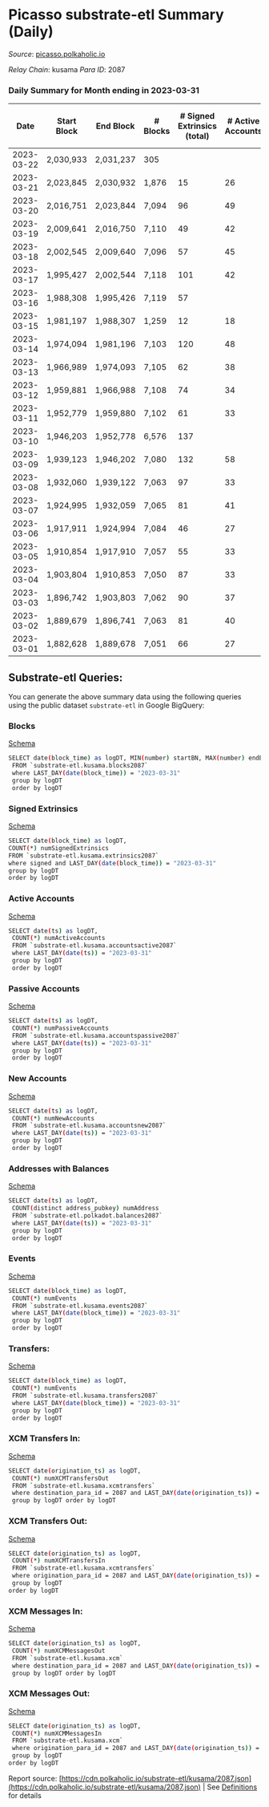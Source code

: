 # Picasso substrate-etl Summary (Daily)

_Source_: [picasso.polkaholic.io](https://picasso.polkaholic.io)

*Relay Chain*: kusama
*Para ID*: 2087



### Daily Summary for Month ending in 2023-03-31


| Date | Start Block | End Block | # Blocks  | # Signed Extrinsics (total) | # Active Accounts | # Passive | # New | # Addresses with Balances | # Events | # Transfers | # XCM Transfers In | # XCM Transfers Out | # XCM In | # XCM Out | Issues | 
| ---- | ----------- | --------- | --------  | --------------------------- | ----------------- | --------- | ----- | ------------------------- | -------- | ----------- | ------------------ | ------------------- | -------- | --------- | ------ |
| 2023-03-22 | 2,030,933 | 2,031,237 | 305  |  |  |  |  |  | 610 |   |   |   |  |  |  |
| 2023-03-21 | 2,023,845 | 2,030,932 | 1,876  | 15 | 26 | 8 | 5 | 2,784 | 4,051 | 184  | 4 ($1,117.49) | 1 ($45.80) | 4 | 5 |  |
| 2023-03-20 | 2,016,751 | 2,023,844 | 7,094  | 96 | 49 | 11 | 9 | 2,779 | 16,114 | 1,236  | 3 ($897.50) | 4 ($1,416.13) | 3 | 2 |  |
| 2023-03-19 | 2,009,641 | 2,016,750 | 7,110  | 49 | 42 | 7 | 6 | 2,770 | 15,254 | 672  | 2 ($112.11) | 4 ($499.79) | 2 | 4 |  |
| 2023-03-18 | 2,002,545 | 2,009,640 | 7,096  | 57 | 45 | 15 | 13 | 2,764 | 15,397 | 763  | 1 ($167.34) | 4 ($811.00) | 3 | 5 |  |
| 2023-03-17 | 1,995,427 | 2,002,544 | 7,118  | 101 | 42 | 19 | 4 | 2,751 | 16,233 | 1,266  | 9 ($1,179.32) | 5 ($2,106.37) | 9 | 5 |  |
| 2023-03-16 | 1,988,308 | 1,995,426 | 7,119  | 57 |  |  | 4 | 2,749 | 15,498 | 852  | 3 ($949.94) | 1 ($949.32) | 3 | 1 |  |
| 2023-03-15 | 1,981,197 | 1,988,307 | 1,259  | 12 | 18 | 6 | 8 | 2,745 | 2,816 | 200  | 5 ($2,694.43) | 1 ($359.32) | 5 | 8 |  |
| 2023-03-14 | 1,974,094 | 1,981,196 | 7,103  | 120 | 48 | 15 | 7 | 2,737 | 16,767 | 1,664  | 8 ($1,527.35) | 6 ($2,261.77) | 8 | 5 |  |
| 2023-03-13 | 1,966,989 | 1,974,093 | 7,105  | 62 | 38 | 10 | 6 | 2,730 | 15,564 | 878  | 4 ($1,459.57) | 4 ($861.10) | 4 | 2 |  |
| 2023-03-12 | 1,959,881 | 1,966,988 | 7,108  | 74 | 34 | 7 | 3 | 2,724 | 15,810 | 1,044  | 6 ($722.54) | 5 ($151.54) | 6 | 5 |  |
| 2023-03-11 | 1,952,779 | 1,959,880 | 7,102  | 61 | 33 | 7 | 2 | 2,721 | 15,487 | 817  | 1 ($3.17) | 11 ($2,486.39) | 1 | 7 |  |
| 2023-03-10 | 1,946,203 | 1,952,778 | 6,576  | 137 |  |  | 6 | 2,719 | 16,293 | 1,999  | 13 ($2,557.17) | 10 ($1,067.86) | 12 | 9 |  |
| 2023-03-09 | 1,939,123 | 1,946,202 | 7,080  | 132 | 58 | 20 | 11 | 2,713 | 17,018 | 1,858  | 3 ($502.99) | 14 ($3,092.37) | 3 | 14 |  |
| 2023-03-08 | 1,932,060 | 1,939,122 | 7,063  | 97 | 33 | 14 | 2 | 2,702 | 15,733 | 1,001  | 4 ($947.67) | 9 ($1,554.24) | 4 | 8 |  |
| 2023-03-07 | 1,924,995 | 1,932,059 | 7,065  | 81 | 41 | 13 | 10 | 2,700 | 16,075 | 1,353  | 5 ($1,284.48) | 3 ($347.24) | 5 | 3 |  |
| 2023-03-06 | 1,917,911 | 1,924,994 | 7,084  | 46 | 27 | 7 | 4 | 2,690 | 15,280 | 777  | 2 ($262.27) | 7 ($850.04) | 2 | 7 |  |
| 2023-03-05 | 1,910,854 | 1,917,910 | 7,057  | 55 | 33 | 7 | 3 | 2,686 | 15,335 | 835  | 3 ($1,658.28) | 3 ($331.06) | 3 | 2 |  |
| 2023-03-04 | 1,903,804 | 1,910,853 | 7,050  | 87 | 33 | 24 | 21 | 2,683 | 15,838 | 1,121  | 4 ($1,904.23) | 6 ($1,347.58) | 4 | 6 |  |
| 2023-03-03 | 1,896,742 | 1,903,803 | 7,062  | 90 | 37 | 7 | 1 | 2,662 | 15,971 | 1,247  | 4 ($1,204.83) | 8 ($1,818.02) | 4 | 8 |  |
| 2023-03-02 | 1,889,679 | 1,896,741 | 7,063  | 81 | 40 | 9 | 6 | 2,661 | 15,755 | 1,077  | 4 ($1,235.56) | 4 ($554.46) | 4 | 4 |  |
| 2023-03-01 | 1,882,628 | 1,889,678 | 7,051  | 66 | 27 | 9 | 5 | 2,655 | 15,594 | 1,008  | 7 ($680.70) | 4 ($615.97) | 7 | 4 |  |

## Substrate-etl Queries:
You can generate the above summary data using the following queries using the public dataset `substrate-etl` in Google BigQuery:


### Blocks 

[Schema](https://github.com/colorfulnotion/substrate-etl/blob/main/schema/blocks.json)

```bash
SELECT date(block_time) as logDT, MIN(number) startBN, MAX(number) endBN, COUNT(*) numBlocks 
 FROM `substrate-etl.kusama.blocks2087`  
 where LAST_DAY(date(block_time)) = "2023-03-31" 
 group by logDT 
 order by logDT
```

### Signed Extrinsics 

[Schema](https://github.com/colorfulnotion/substrate-etl/blob/main/schema/extrinsics.json)

```bash
SELECT date(block_time) as logDT, 
COUNT(*) numSignedExtrinsics 
FROM `substrate-etl.kusama.extrinsics2087`  
where signed and LAST_DAY(date(block_time)) = "2023-03-31" 
group by logDT 
order by logDT
```

### Active Accounts 

[Schema](https://github.com/colorfulnotion/substrate-etl/blob/main/schema/accountsactive.json)

```bash
SELECT date(ts) as logDT, 
 COUNT(*) numActiveAccounts 
 FROM `substrate-etl.kusama.accountsactive2087` 
 where LAST_DAY(date(ts)) = "2023-03-31" 
 group by logDT 
 order by logDT
```

### Passive Accounts 

[Schema](https://github.com/colorfulnotion/substrate-etl/blob/main/schema/accountspassive.json)

```bash
SELECT date(ts) as logDT, 
 COUNT(*) numPassiveAccounts 
 FROM `substrate-etl.kusama.accountspassive2087` 
 where LAST_DAY(date(ts)) = "2023-03-31" 
 group by logDT 
 order by logDT
```

### New Accounts 

[Schema](https://github.com/colorfulnotion/substrate-etl/blob/main/schema/accountsnew.json)

```bash
SELECT date(ts) as logDT, 
 COUNT(*) numNewAccounts 
 FROM `substrate-etl.kusama.accountsnew2087` 
 where LAST_DAY(date(ts)) = "2023-03-31" 
 group by logDT
 order by logDT
```

### Addresses with Balances 

[Schema](https://github.com/colorfulnotion/substrate-etl/blob/main/schema/balances.json)

```bash
SELECT date(ts) as logDT,
 COUNT(distinct address_pubkey) numAddress 
 FROM `substrate-etl.polkadot.balances2087` 
 where LAST_DAY(date(ts)) = "2023-03-31" 
 group by logDT 
 order by logDT
```

### Events 

[Schema](https://github.com/colorfulnotion/substrate-etl/blob/main/schema/events.json)

```bash
SELECT date(block_time) as logDT, 
 COUNT(*) numEvents 
 FROM `substrate-etl.kusama.events2087` 
 where LAST_DAY(date(block_time)) = "2023-03-31" 
 group by logDT 
 order by logDT
```

### Transfers:

[Schema](https://github.com/colorfulnotion/substrate-etl/blob/main/schema/transfers.json)

```bash
SELECT date(block_time) as logDT, 
 COUNT(*) numEvents 
 FROM `substrate-etl.kusama.transfers2087` 
 where LAST_DAY(date(block_time)) = "2023-03-31" 
 group by logDT 
 order by logDT
```

### XCM Transfers In: 

[Schema](https://github.com/colorfulnotion/substrate-etl/blob/main/schema/xcmtransfers.json)

```bash
SELECT date(origination_ts) as logDT, 
 COUNT(*) numXCMTransfersOut 
 FROM `substrate-etl.kusama.xcmtransfers` 
 where destination_para_id = 2087 and LAST_DAY(date(origination_ts)) = "2023-03-31" 
 group by logDT order by logDT
```

### XCM Transfers Out: 

[Schema](https://github.com/colorfulnotion/substrate-etl/blob/main/schema/xcmtransfers.json)

```bash
SELECT date(origination_ts) as logDT, 
 COUNT(*) numXCMTransfersIn 
 FROM `substrate-etl.kusama.xcmtransfers` 
 where origination_para_id = 2087 and LAST_DAY(date(origination_ts)) = "2023-03-31" 
 group by logDT 
order by logDT
```

### XCM Messages In: 

[Schema](https://github.com/colorfulnotion/substrate-etl/blob/main/schema/xcm.json)

```bash
SELECT date(origination_ts) as logDT, 
 COUNT(*) numXCMMessagesOut 
 FROM `substrate-etl.kusama.xcm` 
 where destination_para_id = 2087 and LAST_DAY(date(origination_ts)) = "2023-03-31" 
 group by logDT order by logDT
```

### XCM Messages Out: 

[Schema](https://github.com/colorfulnotion/substrate-etl/blob/main/schema/xcm.json)

```bash
SELECT date(origination_ts) as logDT, 
 COUNT(*) numXCMMessagesIn 
 FROM `substrate-etl.kusama.xcm` 
 where origination_para_id = 2087 and LAST_DAY(date(origination_ts)) = "2023-03-31" 
 group by logDT 
order by logDT
```


Report source: [https://cdn.polkaholic.io/substrate-etl/kusama/2087.json](https://cdn.polkaholic.io/substrate-etl/kusama/2087.json) | See [Definitions](/DEFINITIONS.md) for details
